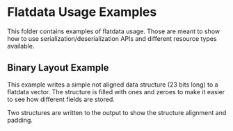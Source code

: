 Flatdata Usage Examples
=======================

This folder contains examples of flatdata usage. Those are meant to show how
to use serialization/deserialization APIs and different resource types available.

Binary Layout Example
---------------------

This example writes a simple not aligned data structure (23 bits long) to a flatdata vector.
The structure is filled with ones and zeroes to make it easier to see how different fields are
stored.

Two structures are written to the output to show the structure alignment and padding.

